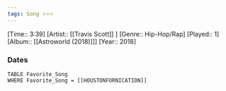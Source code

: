 ```yaml
---
tags: Song ⭐⭐⭐ 
---
```

[Time:: 3:39]
[Artist:: [[Travis Scott]] ]
[Genre:: Hip-Hop/Rap]
[Played:: 1]
[Album:: [[Astroworld (2018)]]]
[Year:: 2018]
### Dates
````dataview
TABLE Favorite_Song
WHERE Favorite_Song = [[HOUSTONFORNICATION]]
````